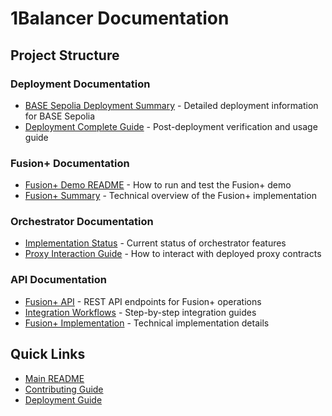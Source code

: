 # 1Balancer Documentation

## Project Structure

### Deployment Documentation
- [BASE Sepolia Deployment Summary](./deployment/BASE-SEPOLIA-DEPLOYMENT-SUMMARY.md) - Detailed deployment information for BASE Sepolia
- [Deployment Complete Guide](./deployment/DEPLOYMENT-COMPLETE.md) - Post-deployment verification and usage guide

### Fusion+ Documentation
- [Fusion+ Demo README](./fusion-plus/FUSION-PLUS-DEMO-README.md) - How to run and test the Fusion+ demo
- [Fusion+ Summary](./fusion-plus/FUSION-PLUS-SUMMARY.md) - Technical overview of the Fusion+ implementation

### Orchestrator Documentation
- [Implementation Status](./orchestrator/ORCHESTRATOR-IMPLEMENTATION-STATUS.md) - Current status of orchestrator features
- [Proxy Interaction Guide](./orchestrator/PROXY-INTERACTION-GUIDE.md) - How to interact with deployed proxy contracts

### API Documentation
- [Fusion+ API](../packages/orchestrator/docs/FUSION-PLUS-API.md) - REST API endpoints for Fusion+ operations
- [Integration Workflows](../packages/orchestrator/docs/INTEGRATION-WORKFLOWS.md) - Step-by-step integration guides
- [Fusion+ Implementation](../packages/orchestrator/docs/FUSION-PLUS-IMPLEMENTATION.md) - Technical implementation details

## Quick Links
- [Main README](../README.md)
- [Contributing Guide](../CONTRIBUTING.md)
- [Deployment Guide](../BASE-DEPLOYMENT-GUIDE.md)